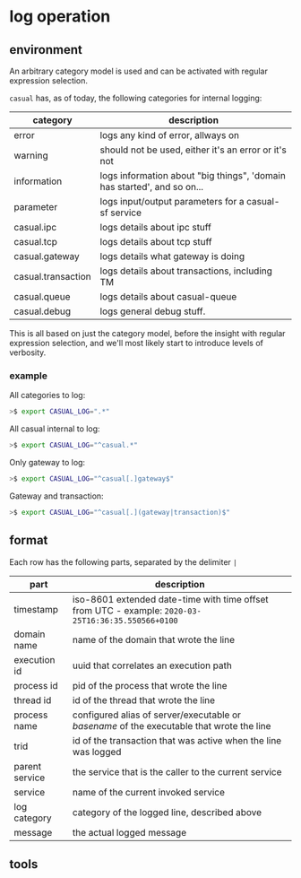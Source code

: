 # log operation

## environment

An arbitrary category model is used and can be activated with regular expression selection.

`casual` has, as of today, the following categories for internal logging:

category             | description
---------------------|----------------------------------
error                | logs any kind of error, allways on
warning              | should not be used, either it's an error or it's not
information          | logs information about "big things", 'domain has started', and so on...
parameter            | logs input/output parameters for a casual-sf service
casual.ipc           | logs details about ipc stuff
casual.tcp           | logs details about tcp stuff
casual.gateway       | logs details what gateway is doing
casual.transaction   | logs details about transactions, including TM
casual.queue         | logs details about casual-queue
casual.debug         | logs general debug stuff.


This is all based on just the category model, before the insight with regular expression selection, and we'll most likely start to introduce levels of verbosity.

### example

All categories to log:
```bash
>$ export CASUAL_LOG=".*"
```

All casual internal to log:
```bash
>$ export CASUAL_LOG="^casual.*"
```

Only gateway to log:
```bash
>$ export CASUAL_LOG="^casual[.]gateway$"
```

Gateway and transaction:
```bash
>$ export CASUAL_LOG="^casual[.](gateway|transaction)$"
```


## format

Each row has the following parts, separated by the delimiter `|`

part           |  description
---------------|------------------
timestamp      | iso-8601 extended date-time with time offset from UTC - example: `2020-03-25T16:36:35.550566+0100`
domain name    | name of the domain that wrote the line
execution id   | uuid that correlates an execution path
process id     | pid of the process that wrote the line
thread id      | id of the thread that wrote the line
process name   | configured alias of server/executable or _basename_ of the executable that wrote the line
trid           | id of the transaction that was active when the line was logged
parent service | the service that is the caller to the current service
service        | name of the current invoked service
log category   | category of the logged line, described above
message        | the actual logged message  

## tools

